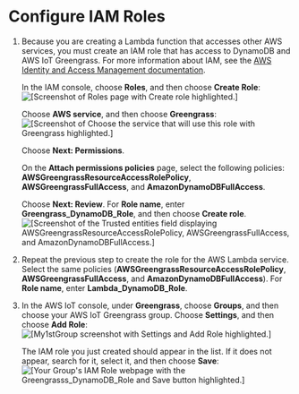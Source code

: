 # Configure IAM Roles<a name="config-iam-roles"></a>

1. Because you are creating a Lambda function that accesses other AWS services, you must create an IAM role that has access to DynamoDB and AWS IoT Greengrass\. For more information about IAM, see the [AWS Identity and Access Management documentation](https://aws.amazon.com/documentation/iam/)\.

   In the IAM console, choose **Roles**, and then choose **Create Role**:  
![\[Screenshot of Roles page with Create role highlighted.\]](http://docs.aws.amazon.com/greengrass/latest/developerguide/images/gg-get-started-090.png)

   Choose **AWS service**, and then choose **Greengrass**:  
![\[Screenshot of Choose the service that will use this role with Greengrass highlighted.\]](http://docs.aws.amazon.com/greengrass/latest/developerguide/images/gg-get-started-091.png)

   Choose **Next: Permissions**\.

   On the **Attach permissions policies** page, select the following policies: **AWSGreengrassResourceAccessRolePolicy**, **AWSGreengrassFullAccess**, and **AmazonDynamoDBFullAccess**\. 

   Choose **Next: Review**\. For **Role name**, enter **Greengrass\_DynamoDB\_Role**, and then choose **Create role**\.  
![\[Screenshot of the Trusted entities field displaying AWSGreengrassResourceAccessRolePolicy, AWSGreengrassFullAccess, and AmazonDynamoDBFullAccess.\]](http://docs.aws.amazon.com/greengrass/latest/developerguide/images/gg-get-started-092.png)

1. Repeat the previous step to create the role for the AWS Lambda service\. Select the same policies \(**AWSGreengrassResourceAccessRolePolicy**, **AWSGreengrassFullAccess**, and **AmazonDynamoDBFullAccess**\)\. For **Role name**, enter **Lambda\_DynamoDB\_Role**\.

1. In the AWS IoT console, under **Greengrass**, choose **Groups**, and then choose your AWS IoT Greengrass group\. Choose **Settings**, and then choose **Add Role**:  
![\[My1stGroup screenshot with Settings and Add Role highlighted.\]](http://docs.aws.amazon.com/greengrass/latest/developerguide/images/gg-get-started-093.png)

   The IAM role you just created should appear in the list\. If it does not appear, search for it, select it, and then choose **Save**:  
![\[Your Group's IAM Role webpage with the Greengrasss_DynamoDB_Role and Save button highlighted.\]](http://docs.aws.amazon.com/greengrass/latest/developerguide/images/gg-get-started-094.png)